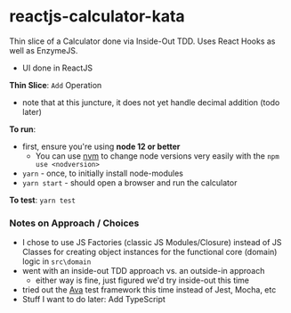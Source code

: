 # reactjs-calculator-kata
 Thin slice of a Calculator done via Inside-Out TDD.
 Uses React Hooks as well as EnzymeJS.
 
 - UI done in ReactJS
 
 **Thin Slice**: `Add` Operation
 - note that at this juncture, it does not yet handle decimal addition (todo later)
 
 **To run**: 
 - first, ensure you're using **node 12 or better**
    - You can use [nvm](https://github.com/nvm-sh/nvm) to change node versions very easily with the `npm use <nodversion>`
 - `yarn` - once, to initially install node-modules
 - `yarn start` - should open a browser and run the calculator

 **To test**: `yarn test`
 
 ### Notes on Approach / Choices
 - I chose to use JS Factories (classic JS Modules/Closure) instead of JS Classes for creating object instances for the functional core (domain) logic in  `src\domain`
 - went with an inside-out TDD approach vs. an outside-in approach
    - either way is fine, just figured we'd try inside-out this time
- tried out the [Ava](https://github.com/avajs/ava) test framework this time instead of Jest, Mocha, etc
- Stuff I want to do later: Add TypeScript

